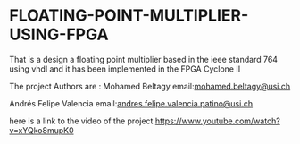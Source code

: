 # FLOATING-POINT-MULTIPLIER-USING-FPGA
That is a design a floating point multiplier based in the ieee standard 764 using vhdl and it has been implemented in the FPGA Cyclone II

The project Authors are :
Mohamed Beltagy email:mohamed.beltagy@usi.ch

Andrés Felipe Valencia  email:andres.felipe.valencia.patino@usi.ch

here is a link to the video of the project https://www.youtube.com/watch?v=xYQko8mupK0
